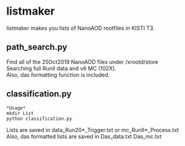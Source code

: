 # listmaker
listmaker makes you lists of NanoAOD rootfiles in KISTI T3.     

## path_search.py
Find all of the 25Oct2019 NanoAOD files under /xrootd/store     
Searching full RunII data and v6 MC (102X).    
Also, das formatting function is included.   

## classification.py
```
*Usage*
mkdir List
python classification.py
```
Lists are saved in data_Run20*_Trigger.txt or mc_RunII*_Process.txt    
Also, das formatted lists are saved in Das_data.txt Das_mc.txt
